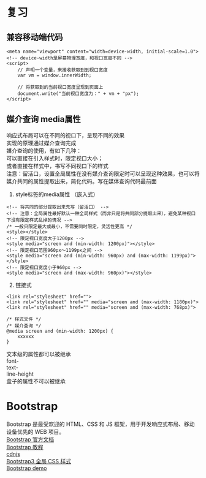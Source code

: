 # 复习  
## 兼容移动端代码  
```  
<meta name="viewport" content="width=device-width, initial-scale=1.0">  
<!-- device-width是屏幕物理宽度，和视口宽度不同 -->  
<script>  
    // 声明一个变量，来接收获取到到视口宽度  
    var vm = window.innerWidth;  
  
    // 将获取到的当前视口宽度呈现到页面上  
    document.write("当前视口宽度为：" + vm + "px");  
</script>  
```  
  
## 媒介查询  media属性  
响应式布局可以在不同的视口下，呈现不同的效果  
实现的原理通过媒介查询完成  
媒介查询的使用，有如下几种：  
    可以直接在引入样式时，限定视口大小；  
    或者直接在样式中，书写不同视口下的样式  
注意：留活口，设置全局属性在没有媒介查询限定时可以呈现这种效果，也可以将媒介共同的属性提取出来，简化代码。写在媒体查询代码最前面  
  
1. style标签的media属性 （嵌入式）  
```  
<!-- 将共同的部分提取出来先写（留活口） -->  
<!-- 注意：全局属性最好默认一种全局样式（而非只是将共同部分提取出来），避免某种视口下没有限定样式乱掉的情况 -->  
/* 一般只限定最大或最小，不需要同时限定，灵活性更高 */  
<style></style>  
<!-- 限定视口宽度大于1200px -->  
<style media="screen and (min-width: 1200px)"></style>  
<!-- 限定视口范围960px～1199px之间 -->  
<style media="screen and (min-width: 960px) and (max-width: 1199px)"></style>  
<!-- 限定视口宽度小于960px -->  
<style media="screen and (max-width: 960px)"></style>  
```  
2. 链接式  
```  
<link rel="stylesheet" href="">  
<link rel="stylesheet" href="" media="screen and (max-width: 1180px)">  
<link rel="stylesheet" href="" media="screen and (max-width: 768px)">  
  
/* 样式文件 */  
/* 媒介查询 */  
@media screen and (min-width: 1200px) {  
    xxxxxx  
}  
```  
文本级的属性都可以被继承  
    font-  
    text-  
    line-height  
盒子的属性不可以被继承  
  
# Bootstrap  
Bootstrap 是最受欢迎的 HTML、CSS 和 JS 框架，用于开发响应式布局、移动设备优先的 WEB 项目。  
[Bootstrap 官方文档](https://www.bootcss.com/)  
[Bootstrap 教程](https://www.runoob.com/bootstrap/bootstrap-tutorial.html)  
[cdnjs](https://cdnjs.com/)  
[Bootstrap3 全局 CSS 样式](https://v3.bootcss.com/css/#grid)  
[Bootstrap demo](https://www.runoob.com/try/demo_source/bootstrap3-makewebsite.htm)  
